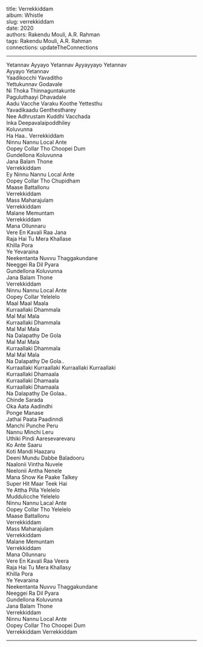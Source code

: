 title: Verrekkiddam  
album: Whistle  
slug: verrekkiddam  
date: 2020  
authors: Rakendu Mouli, A.R. Rahman  
tags: Rakendu Mouli, A.R. Rahman  
connections: updateTheConnections  

------------

Yetannav Ayyayo Yetannav Ayyayyayo Yetannav  
Ayyayo Yetannav  
Yaadikocchi Yavaditho  
Yettukunnav Godavale  
Ni Thoka Thinnaguntakunte  
Paguluthaayi Dhavadale  
Aadu Vacche Varaku Koothe Yettesthu  
Yavadikaadu Genthestharey  
Nee Adhrustam Kuddhi Vacchada  
Inka Deepavalaipoddhiley  
Koluvunna  
Ha Haa.. Verrekkiddam  
Ninnu Nannu Local Ante  
Oopey Collar Tho Choopei Dum  
Gundellona Koluvunna  
Jana Balam Thone  
Verrekkiddam  
Ey Ninnu Nannu Local Ante  
Oopey Collar Tho Chupidham  
Maase Battallonu  
Verrekkiddam  
Mass Maharajulam  
Verrekkiddam  
Malane Memuntam  
Verrekkiddam  
Mana Ollunnaru  
Vere En Kavali Raa Jana  
Raja Hai Tu Mera Khallase  
Khilla Pora  
Ye Yevaraina  
Neekentanta Nuvvu Thaggakundane  
Neeggei Ra Dil Pyara  
Gundellona Koluvunna  
Jana Balam Thone  
Verrekkiddam  
Ninnu Nannu Local Ante  
Oopey Collar Yelelelo  
Maal Maal Maala  
Kurraallaki Dhammala  
Mal Mal Mala  
Kurraallaki Dhammala  
Mal Mal Mala  
Na Dalapathy De Gola  
Mal Mal Mala  
Kurraallaki Dhammala  
Mal Mal Mala  
Na Dalapathy De Gola..  
Kurraallaki Kurraallaki Kurraallaki Kurraallaki  
Kurraallaki Dhamaala  
Kurraallaki Dhamaala  
Kurraallaki Dhamaala  
Na Dalapathy De Golaa..  
Chinde Sarada  
Oka Aata Aadindhi  
Ponge Manase  
Jathai Paata Paadinndi  
Manchi Punche Peru  
Nannu Minchi Leru  
Uthiki Pindi Aaresevarevaru  
Ko Ante Saaru  
Koti Mandi Haazaru  
Deeni Mundu Dabbe Baladooru  
Naalonii Vintha Nuvele  
Neelonii Antha Nenele  
Mana Show Ke Paake Talkey  
Super Hit Maar Teek Hai  
Ye Attha Pilla Yelelelo  
Muddulicche Yelelelo  
Ninnu Nannu Lacal Ante  
Oopey Collar Tho Yelelelo  
Maase Battallonu  
Verrekkiddam  
Mass Maharajulam  
Verrekkiddam  
Malane Memuntam  
Verrekkiddam  
Mana Ollunnaru  
Vere En Kavali Raa Veera  
Raja Hai Tu Mera Khallasy  
Khilla Pora  
Ye Yevaraina  
Neekentanta Nuvvu Thaggakundane  
Neeggei Ra Dil Pyara  
Gundellona Koluvunna  
Jana Balam Thone  
Verrekkiddam  
Ninnu Nannu Local Ante  
Oopey Collar Tho Choopei Dum  
Verrekkiddam Verrekkiddam  


------------
